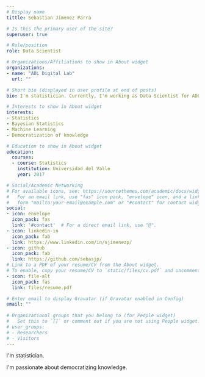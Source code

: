 ```yaml
---
# Display name
tittle: Sebastian Jimenez Parra

# Is this the primary user of the site?
superuser: true

# Role/position
role: Data Scientist

# Organizations/Affiliations to show in About widget
organizations:
- name: "ADL Digital Lab"
  url: ""

# Short bio (displayed in user profile at end of posts)
bio: I'm statistician. Currently, I'm working as Data Scientist for ADL Digital Lab. I have worked in banking and retail industries.

# Interests to show in About widget
interests:
- Statistics
- Bayesian Statistics
- Machine Learning
- Democratization of knowledge

# Education to show in About widget
education:
  courses:
  - course: Statistics
    institution: Universidad del Valle
    year: 2017

# Social/Academic Networking
# For available icons, see: https://sourcethemes.com/academic/docs/widgets/#icons
#   For an email link, use "fas" icon pack, "envelope" icon, and a link in the
#   form "mailto:your-email@example.com" or "#contact" for contact widget.
social:
- icon: envelope
  icon_pack: fas
  link: '#contact'  # For a direct email link, use "@".
- icon: linkedin-in
  icon_pack: fab
  link: https://www.linkedin.com/in/sjimenezp/
- icon: github
  icon_pack: fab
  link: https://github.com/sebasjp/
# Link to a PDF of your resume/CV from the About widget.
# To enable, copy your resume/CV to `static/files/cv.pdf` and uncomment the lines below.  
- icon: file-alt
  icon_pack: fas
  link: files/resume.pdf

# Enter email to display Gravatar (if Gravatar enabled in Config)
email: ""
  
# Organizational groups that you belong to (for People widget)
#   Set this to `[]` or comment out if you are not using People widget.  
# user_groups:
# - Researchers
# - Visitors
---
```


I'm statistician.

I'm passionate about democratizing knowledge.
